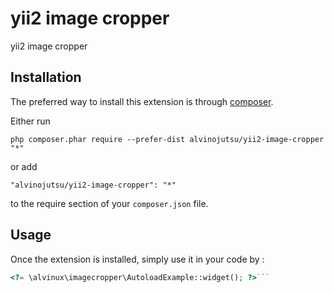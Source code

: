 yii2 image cropper
==================
yii2 image cropper

Installation
------------

The preferred way to install this extension is through [composer](http://getcomposer.org/download/).

Either run

```
php composer.phar require --prefer-dist alvinojutsu/yii2-image-cropper "*"
```

or add

```
"alvinojutsu/yii2-image-cropper": "*"
```

to the require section of your `composer.json` file.


Usage
-----

Once the extension is installed, simply use it in your code by  :

```php
<?= \alvinux\imagecropper\AutoloadExample::widget(); ?>```